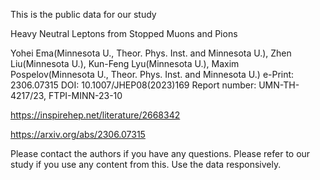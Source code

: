 This is the public data for our study 

Heavy Neutral Leptons from Stopped Muons and Pions

Yohei Ema(Minnesota U., Theor. Phys. Inst. and Minnesota U.), Zhen Liu(Minnesota U.), Kun-Feng Lyu(Minnesota U.), Maxim Pospelov(Minnesota U., Theor. Phys. Inst. and Minnesota U.)
e-Print: 2306.07315
DOI: 10.1007/JHEP08(2023)169
Report number: UMN-TH-4217/23, FTPI-MINN-23-10

https://inspirehep.net/literature/2668342

https://arxiv.org/abs/2306.07315

Please contact the authors if you have any questions. Please refer to our study if you use any content from this. Use the data responsively.
